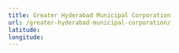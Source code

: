 ```yaml
---
title: Greater Hyderabad Municipal Corporation
url: /greater-hyderabad-municipal-corporation/
latitude: 
longitude: 
---
```

